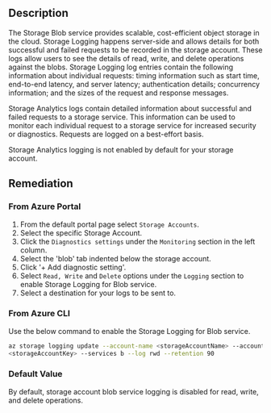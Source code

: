 ## Description

The Storage Blob service provides scalable, cost-efficient object storage in the cloud. Storage Logging happens server-side and allows details for both successful and failed requests to be recorded in the storage account. These logs allow users to see the details of read, write, and delete operations against the blobs. Storage Logging log entries contain the following information about individual requests: timing information such as start time, end-to-end latency, and server latency; authentication details; concurrency information; and the sizes of the request and response messages.

Storage Analytics logs contain detailed information about successful and failed requests to a storage service. This information can be used to monitor each individual request to a storage service for increased security or diagnostics. Requests are logged on a best-effort basis.

Storage Analytics logging is not enabled by default for your storage account.

## Remediation

### From Azure Portal

1. From the default portal page select `Storage Accounts`.
2. Select the specific Storage Account.
3. Click the `Diagnostics settings` under the `Monitoring` section in the left column.
4. Select the 'blob' tab indented below the storage account.
5. Click '+ Add diagnostic setting'.
6. Select `Read, Write` and `Delete` options under the `Logging` section to enable Storage Logging for Blob service.
7. Select a destination for your logs to be sent to.

### From Azure CLI

Use the below command to enable the Storage Logging for Blob service.

```bash
az storage logging update --account-name <storageAccountName> --account-key
<storageAccountKey> --services b --log rwd --retention 90
```

### Default Value

By default, storage account blob service logging is disabled for read, write, and delete operations.
